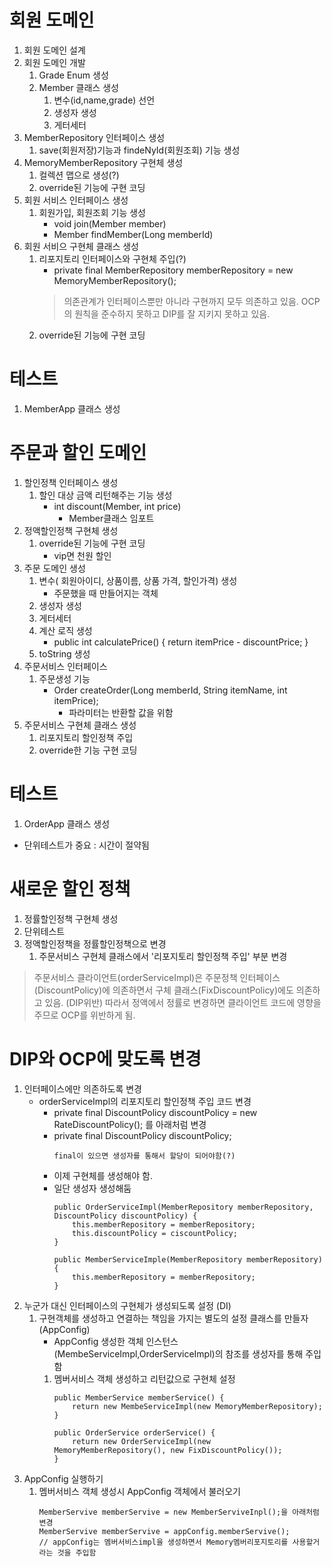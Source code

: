 # 회원 도메인 

1. 회원 도메인 설계
2. 회원 도메인 개발
    1. Grade Enum 생성
    2. Member 클래스 생성
        1. 변수(id,name,grade) 선언
        2. 생성자 생성
        3. 게터세터
3. MemberRepository 인터페이스 생성
    1. save(회원저장)기능과 findeNyId(회원조회) 기능 생성
4. MemoryMemberRepository 구현체 생성
    1. 컬렉션 맵으로 생성(?)
    2. override된 기능에 구현 코딩
5. 회원 서비스 인터페이스 생성
    1. 회원가입, 회원조회 기능 생성
        - void join(Member member)
        - Member findMember(Long memberId)
6. 회원 서비으 구현체 클래스 생성
    1. 리포지토리 인터페이스와 구현체 주입(?)
        - private final MemberRepository memberRepository = new MemoryMemberRepository();
        >  의존관계가 인터페이스뿐만 아니라 구현까지 모두 의존하고 있음. OCP의 원칙을 준수하지 못하고 DIP를 잘 지키지 못하고 있음. 
    2. override된 기능에 구현 코딩

# 테스트
1. MemberApp 클래스 생성

# 주문과 할인 도메인

1. 할인정책 인터페이스 생성
    1. 할인 대상 금액 리턴해주는 기능 생성
        - int discount(Member, int price)   
            - Member클래스 임포트
2. 정액할인정책 구현체 생성
    1. override된 기능에 구현 코딩
        - vip면 천원 할인
3. 주문 도메인 생성
    1. 변수( 회원아이디, 상품이름, 상품 가격, 할인가격) 생성
        - 주문했을 때 만들어지는 객체
    2. 생성자 생성
    3. 게터세터
    4. 계산 로직 생성
        - public int calculatePrice() {
            return itemPrice - discountPrice;
        }
    5. toString 생성 
4. 주문서비스 인터페이스
    1. 주문생성 기능
        - Order createOrder(Long memberId, String itemName, int itemPrice);
            - 파라미터는 반환할 값을 위함
5. 주문서비스 구현체 클래스 생성
    1. 리포지토리 할인정책 주입
    2. override한 기능 구현 코딩
# 테스트
1. OrderApp 클래스 생성
- 단위테스트가 중요 : 시간이 절약됨

# 새로운 할인 정책 
1. 정률할인정책 구현체 생성
2. 단위테스트
3. 정액할인정책을 정률할인정책으로 변경
    1. 주문서비스 구현체 클래스에서 '리포지토리 할인정책 주입' 부분 변경
> 주문서비스 클라이언트(orderServiceImpl)은 주문정책 인터페이스(DiscountPolicy)에 의존하면서 구체 클래스(FixDiscountPolicy)에도 의존하고 있음. (DIP위반) 따라서 정액에서 정률로 변경하면 클라이언트 코드에 영향을 주므로 OCP를 위반하게 됨.

# DIP와 OCP에 맞도록 변경
1. 인터페이스에만 의존하도록 변경
    - orderServiceImpl의 리포지토리 할인정책 주입 코드 변경
        - private final DiscountPolicy discountPolicy = new RateDiscountPolicy(); 를 아래처럼 변경
        - private final DiscountPolicy discountPolicy;
            ```
            final이 있으면 생성자를 통해서 할당이 되어야함(?)
            ```
        - 이제 구현체를 생성해야 함. 
        - 일단 생성자 생성해둠
            ```
            public OrderServiceImpl(MemberRepository memberRepository, DiscountPolicy discountPolicy) {
                this.memberRepository = memberRepository;
                this.discountPolicy = ciscountPolicy;
            }
            ```
            ```
            public MemberServiceImple(MemberRepository memberRepository) {
                this.memberRepository = memberRepository;
            }
            ```
2. 누군가 대신 인터페이스의 구현체가 생성되도록 설정 (DI)
    1. 구현객체를 생성하고 연결하는 책임을 가지는 별도의 설정 클래스를 만들자(AppConfig)
        - AppConfig 생성한 객체 인스턴스(MembeServiceImpl,OrderServiceImpl)의 참조를 생성자를 통해 주입함
        1. 멤버서비스 객체 생성하고 리턴값으로 구현체 설정
            ```
            public MemberService memberService() {
                return new MembeServiceImpl(new MemoryMemberRepository);
            }
            ```
            ```
            public OrderService orderService() {
                return new OrderServiceImpl(new MemoryMemberRepository(), new FixDiscountPolicy());
            }
            ```
3. AppConfig 실행하기
    1. 멤버서비스 객체 생성시 AppConfig 객체에서 불러오기
        ```
        MemberServive memberServive = new MemberServiveInpl();을 아래처럼 변경
        MemberServive memberServive = appConfig.memberServive();
        // appConfig는 멤버서비스impl을 생성하면서 Memory멤버리포지토리를 사용할거라는 것을 주입함
        ```